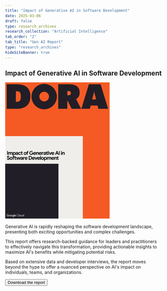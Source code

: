 ```yaml
---
title: "Impact of Generative AI in Software Development"
date: 2025-03-06
draft: false
type: research_archives
research_collection: "Artificial Intelligence"
tab_order: "2"
tab_title: "Gen AI Report"
type: "research_archives"
hideSiteBanner: true
---
```

## Impact of Generative AI in Software Development

<grid class="border_none" style="margin-top:1rem;">
<item>

<!-- TODO: Update the link to the report -->

<a href="#" target="_blank"><img src="dora-impact-of-generative-ai-in-software-development-report.png" alt="Impact of Generative AI in Software Development" style="max-width:24em;"></a>

</item>

<item>
<p>
Generative AI is rapidly reshaping the software development landscape, presenting both exciting opportunities and complex challenges.
</p>

<p>
This report offers research-backed guidance for leaders and practitioners to effectively navigate this transformation, providing actionable insights to maximize AI's benefits while mitigating potential risks.
</p>

<p>
Based on extensive data and developer interviews, the report moves beyond the hype to offer a nuanced perspective on AI's impact on individuals, teams, and organizations.
</p>

<p>

<!-- TODO: Update the link to the report -->

<a href="#" target="_blank"><button class="secondary">Download the report</button></a>

</p>
</grid>
